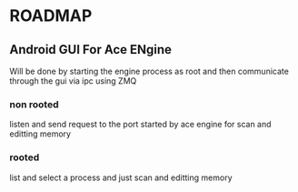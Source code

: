
# ROADMAP

## Android GUI For Ace ENgine

Will be done by starting the engine process as root
and then communicate through the gui via ipc using ZMQ 
### non rooted
listen and send request to the port started by ace engine
for scan and editting memory
### rooted
list and select a process and just scan and editting memory

